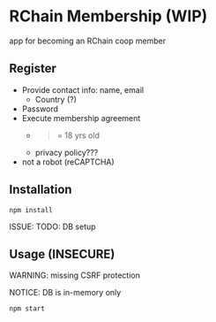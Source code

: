 # RChain Membership (WIP)

app for becoming an RChain coop member


## Register

  - Provide contact info: name, email
    - Country (?)
  - Password
  - Execute membership agreement
    - >= 18 yrs old
    - privacy policy???
  - not a robot (reCAPTCHA)


## Installation

```
npm install
```

ISSUE: TODO: DB setup


## Usage (INSECURE)

WARNING: missing CSRF protection

NOTICE: DB is in-memory only

```
npm start
```

